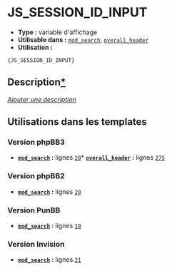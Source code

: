 # JS_SESSION_ID_INPUT
* __Type :__ variable d'affichage
* __Utilisable dans :__ [`mod_search`](../tpl/mod_search.md#readme), [`overall_header`](../tpl/overall_header.md#readme)
* __Utilisation :__

```smarty
{JS_SESSION_ID_INPUT}
```

## Description[*](https://fa-tvars.appspot.com/var/JS_SESSION_ID_INPUT)
[*Ajouter une description*](https://fa-tvars.appspot.com/var/JS_SESSION_ID_INPUT)

## Utilisations dans les templates

### Version phpBB3
* __[`mod_search`](../tpl/mod_search.md#readme) :__ lignes [`20`](../src/prosilver/mod_search.tpl#L20)* __[`overall_header`](../tpl/overall_header.md#readme) :__ lignes [`275`](../src/prosilver/overall_header.tpl#L275)
### Version phpBB2
* __[`mod_search`](../tpl/mod_search.md#readme) :__ lignes [`20`](../src/subsilver/mod_search.tpl#L20)
### Version PunBB
* __[`mod_search`](../tpl/mod_search.md#readme) :__ lignes [`19`](../src/punbb/mod_search.tpl#L19)
### Version Invision
* __[`mod_search`](../tpl/mod_search.md#readme) :__ lignes [`21`](../src/invision/mod_search.tpl#L21)
